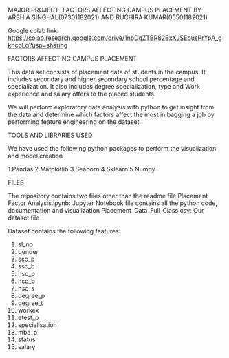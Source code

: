 MAJOR PROJECT- FACTORS AFFECTING CAMPUS PLACEMENT 
BY- ARSHIA SINGHAL(07301182021) AND RUCHIRA KUMAR(05501182021)

Google colab link: https://colab.research.google.com/drive/1nbDqZTBR82BxXJSEbusPrYpA_gkhcoLq?usp=sharing


FACTORS AFFECTING CAMPUS PLACEMENT

This data set consists of placement data of students in the campus. It includes secondary and higher secondary school percentage and specialization. It also includes degree specialization, type and Work experience and salary offers to the placed students.

We will perform exploratory data analysis with python to get insight from the data and determine which factors affect the most in bagging a job by performing feature engineering on the dataset.


TOOLS AND LIBRARIES USED

We have used the following python packages to perform the visualization and model creation

1.Pandas
2.Matplotlib
3.Seaborn
4.Sklearn
5.Numpy


FILES

The repository contains two files other than the readme file Placement Factor Analysis.ipynb: Jupyter Notebook file contains all the python code, documentation and visualization Placement_Data_Full_Class.csv: Our dataset file

Dataset contains the following features:

1. sl_no
2. gender
3. ssc_p
4. ssc_b
5. hsc_p
6. hsc_b
7. hsc_s
8. degree_p
9. degree_t
10. workex
11. etest_p
12. specialisation
13. mba_p
14. status
15. salary
